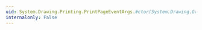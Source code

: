 ```yaml
---
uid: System.Drawing.Printing.PrintPageEventArgs.#ctor(System.Drawing.Graphics,System.Drawing.Rectangle,System.Drawing.Rectangle,System.Drawing.Printing.PageSettings)
internalonly: False
---
```

